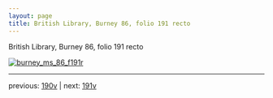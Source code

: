 ```yaml
---
layout: page
title: British Library, Burney 86, folio 191 recto
---
```


British Library, Burney 86, folio 191 recto

[![burney_ms_86_f191r](http://www.homermultitext.org/iipsrv?IIIF=/project/homer/pyramidal/deepzoom/bl/burney86imgs/v1/burney_ms_86_f191r.tif/full/800,/0/default.jpg)](http://www.homermultitext.org/ict2/?urn=urn:cite2:bl:burney86imgs.v1:burney_ms_86_f191r) 

---

previous:  [190v](../190v/) | next: [191v](../191v/)